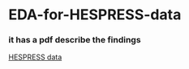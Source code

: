# EDA-for-HESPRESS-data

### it has a pdf describe the findings 

[HESPRESS data](https://www.kaggle.com/datasets/tariqmassaoudi/hespress)
